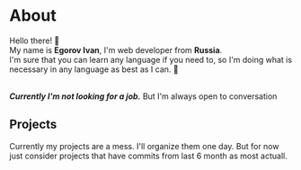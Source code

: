# About

Hello there! 👋 <br>
My name is **Egorov Ivan**, I'm web developer from **Russia**. <br>
I'm sure that you can learn any language if you need to, so I'm doing what is necessary in any language as best as I can. 💪 <br>
<br>

**_Currently I'm not looking for a job._** But I'm always open to conversation

## Projects

Currently my projects are a mess. I'll organize them one day. But for now just consider projects that have commits from last 6 month as most actuall.

